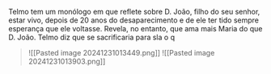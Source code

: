 Telmo tem um monólogo em que reflete sobre D. João, filho do seu senhor, estar vivo, depois de 20 anos do desaparecimento e de ele ter tido sempre esperança que ele voltasse. Revela, no entanto, que ama mais Maria do que D. João. Telmo diz que se sacrificaria para sla o q
>![[Pasted image 20241231013449.png]]
>![[Pasted image 20241231013903.png]]